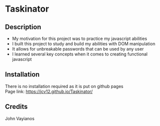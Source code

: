 # Taskinator

## Description

- My motivation for this project was to practice my javascript abilities
- I built this project to study and build my abilities with DOM manipulation
- It allows for unbreakable passwords that can be used by any user
- I learned several key concepts when it comes to creating functional javascript

## Installation
  
There is no installation required as it is put on github pages<br/>
Page link: https://jcv12.github.io/Taskinator/

## Credits
John Vayianos
